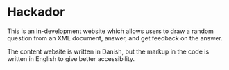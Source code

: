 # Hackador

This is an in-development website which allows users to draw a random question from an XML document, answer, and get feedback on the answer.

The content website is written in Danish, but the markup in the code is written in English to give better accessibility.
